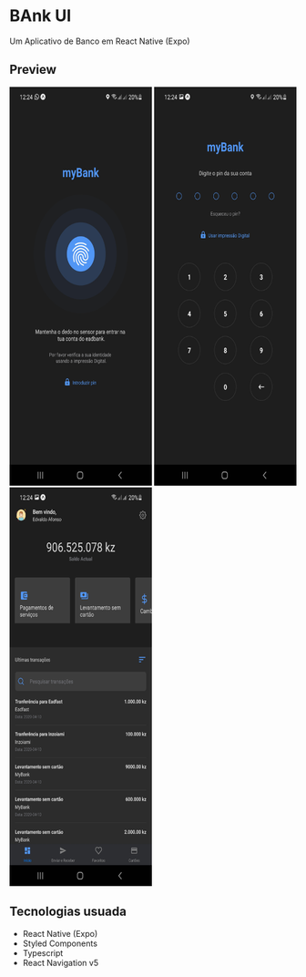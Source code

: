 # BAnk UI

Um Aplicativo de Banco em React Native (Expo)

## Preview

<img src="/assets/screens/1.jpg" width="250" height="700"> <img src="/assets/screens/2.jpg" width="250" height="700"> <img src="/assets/screens/3.jpg" width="250" height="700">

## Tecnologias usuada

- React Native (Expo)
- Styled Components
- Typescript
- React Navigation v5
